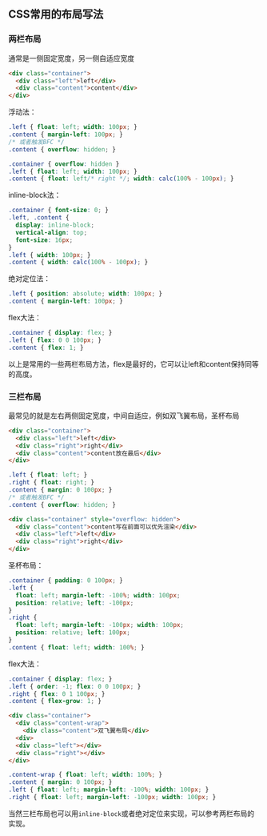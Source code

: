 [comment]: <css> (title: '常用的布局写法', keywords: 'layout', date: '2020-9-4')

## CSS常用的布局写法

### 两栏布局
通常是一侧固定宽度，另一侧自适应宽度
```html
<div class="container">
  <div class="left">left</div>
  <div class="content">content</div>
</div>
```
浮动法：
```css
.left { float: left; width: 100px; }
.content { margin-left: 100px; }
/* 或者触发BFC */
.content { overflow: hidden; }
```

```css
.container { overflow: hidden }
.left { float: left; width: 100px; }
.content { float: left/* right */; width: calc(100% - 100px); }
```
inline-block法：
```css
.container { font-size: 0; }
.left, .content {
  display: inline-block;
  vertical-align: top;
  font-size: 16px;
}
.left { width: 100px; }
.content { width: calc(100% - 100px); }
```
绝对定位法：
```css
.left { position: absolute; width: 100px; }
.content { margin-left: 100px; }
```
flex大法：
```css
.container { display: flex; }
.left { flex: 0 0 100px; }
.content { flex: 1; }
```

以上是常用的一些两栏布局方法，flex是最好的，它可以让left和content保持同等的高度。

### 三栏布局
最常见的就是左右两侧固定宽度，中间自适应，例如双飞翼布局，圣杯布局

```html
<div class="container">
  <div class="left">left</div>
  <div class="right">right</div>
  <div class="content">content放在最后</div>
</div>
```

```css
.left { float: left; }
.right { float: right; }
.content { margin: 0 100px; }
/* 或者触发BFC */
.content { overflow: hidden; }
```

```html
<div class="container" style="overflow: hidden">
  <div class="content">content写在前面可以优先渲染</div>
  <div class="left">left</div>
  <div class="right">right</div>
</div>
```

圣杯布局：
```css
.container { padding: 0 100px; }
.left {
  float: left; margin-left: -100%; width: 100px;
  position: relative; left: -100px;
}
.right {
  float: left; margin-left: -100px; width: 100px;
  position: relative; left: 100px;
}
.content { float: left; width: 100%; }
```

flex大法：
```css
.container { display: flex; }
.left { order: -1; flex: 0 0 100px; }
.right { flex: 0 1 100px; }
.content { flex-grow: 1; }
```

```html
<div class="container">
  <div class="content-wrap">
    <div class="content">双飞翼布局</div>
  <div>
  <div class="left"></div>
  <div class="right"></div>
</div>
```
```css
.content-wrap { float: left; width: 100%; }
.content { margin: 0 100px; }
.left { float: left; margin-left: -100%; width: 100px; }
.right { float: left; margin-left: -100px; width: 100px; }
```

当然三栏布局也可以用`inline-block`或者绝对定位来实现，可以参考两栏布局的实现。
